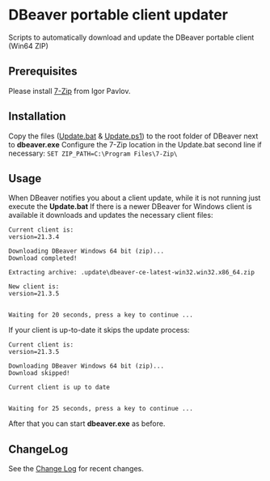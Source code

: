 # DBeaver portable client updater
Scripts to automatically download and update the DBeaver portable client (Win64 ZIP)

## Prerequisites
Please install [7-Zip](https://www.7-zip.org) from Igor Pavlov.

## Installation
Copy the files ([Update.bat](Update.bat) & [Update.ps1](Update.ps1)) to the root folder of DBeaver next to **dbeaver.exe**
Configure the 7-Zip location in the Update.bat second line if necessary: `SET ZIP_PATH=C:\Program Files\7-Zip\`

## Usage
When DBeaver notifies you about a client update, while it is not running just execute the **Update.bat**
If there is a newer DBeaver for Windows client is available it downloads and updates the necessary client files:
```
Current client is:
version=21.3.4

Downloading DBeaver Windows 64 bit (zip)...
Download completed!

Extracting archive: .update\dbeaver-ce-latest-win32.win32.x86_64.zip

New client is:
version=21.3.5


Waiting for 20 seconds, press a key to continue ...
```
If your client is up-to-date it skips the update process:
```
Current client is:
version=21.3.5

Downloading DBeaver Windows 64 bit (zip)...
Download skipped!

Current client is up to date


Waiting for 25 seconds, press a key to continue ...
```
After that you can start **dbeaver.exe** as before.

## ChangeLog
See the [Change Log](CHANGELOG.md) for recent changes.
